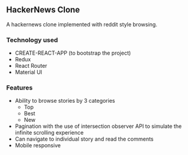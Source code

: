 ## HackerNews Clone

A hackernews clone implemented with reddit style browsing.

### Technology used

- CREATE-REACT-APP (to bootstrap the project)
- Redux
- React Router
- Material UI

### Features

- Ability to browse stories by 3 categories
  - Top
  - Best
  - New
- Pagination with the use of intersection observer API to simulate the infinite scrolling experience
- Can navigate to individual story and read the comments
- Mobile responsive

